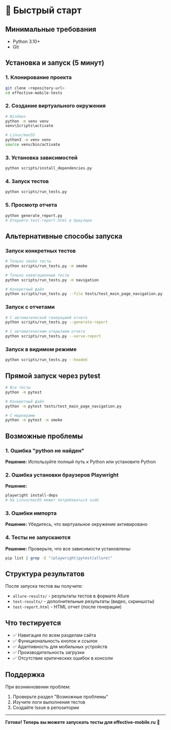 # 🚀 Быстрый старт

## Минимальные требования
- Python 3.10+
- Git

## Установка и запуск (5 минут)

### 1. Клонирование проекта
```bash
git clone <repository-url>
cd effective-mobile-tests
```

### 2. Создание виртуального окружения
```bash
# Windows
python -m venv venv
venv\Scripts\activate

# Linux/macOS
python3 -m venv venv
source venv/bin/activate
```

### 3. Установка зависимостей
```bash
python scripts/install_dependencies.py
```

### 4. Запуск тестов
```bash
python scripts/run_tests.py
```

### 5. Просмотр отчета
```bash
python generate_report.py
# Откройте test-report.html в браузере
```

## Альтернативные способы запуска

### Запуск конкретных тестов
```bash
# Только smoke тесты
python scripts/run_tests.py -m smoke

# Только навигационные тесты
python scripts/run_tests.py -m navigation

# Конкретный файл
python scripts/run_tests.py --file tests/test_main_page_navigation.py
```

### Запуск с отчетами
```bash
# С автоматической генерацией отчета
python scripts/run_tests.py --generate-report

# С автоматическим открытием отчета
python scripts/run_tests.py --serve-report
```

### Запуск в видимом режиме
```bash
python scripts/run_tests.py --headed
```

## Прямой запуск через pytest
```bash
# Все тесты
python -m pytest

# Конкретный файл
python -m pytest tests/test_main_page_navigation.py

# С маркерами
python -m pytest -m smoke
```

## Возможные проблемы

### 1. Ошибка "python не найден"
**Решение:** Используйте полный путь к Python или установите Python

### 2. Ошибка установки браузеров Playwright
**Решение:** 
```bash
playwright install-deps
# На Linux/macOS может потребоваться sudo
```

### 3. Ошибки импорта
**Решение:** Убедитесь, что виртуальное окружение активировано

### 4. Тесты не запускаются
**Решение:** Проверьте, что все зависимости установлены:
```bash
pip list | grep -E "(playwright|pytest|allure)"
```

## Структура результатов

После запуска тестов вы получите:
- `allure-results/` - результаты тестов в формате Allure
- `test-results/` - дополнительные результаты (видео, скриншоты)
- `test-report.html` - HTML отчет (после генерации)

## Что тестируется

- ✅ Навигация по всем разделам сайта
- ✅ Функциональность кнопок и ссылок
- ✅ Адаптивность для мобильных устройств
- ✅ Производительность загрузки
- ✅ Отсутствие критических ошибок в консоли

## Поддержка

При возникновении проблем:
1. Проверьте раздел "Возможные проблемы"
2. Изучите логи выполнения тестов
3. Создайте Issue в репозитории

---
**Готово! Теперь вы можете запускать тесты для effective-mobile.ru** 🎉
